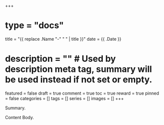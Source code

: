+++
# type = "docs"
title = "{{ replace .Name "-" " " | title }}"
date = {{ .Date }}
# description = "" # Used by description meta tag, summary will be used instead if not set or empty.
featured = false
draft = true
comment = true
toc = true
reward = true
pinned = false
categories = []
tags = []
series = []
images = []
+++

Summary.

<!--more-->

Content Body.
